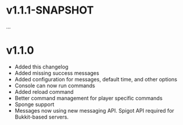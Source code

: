 # v1.1.1-SNAPSHOT
...

# v1.1.0
* Added this changelog 
* Added missing success messages
* Added configuration for messages, default time, and other options
* Console can now run commands 
* Added reload command
* Better command management for player specific commands 
* Sponge support
* Messages now using new messaging API. Spigot API required for Bukkit-based servers.